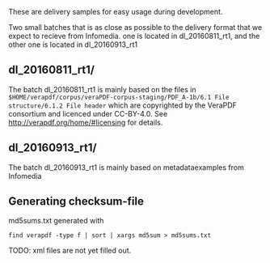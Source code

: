 These are delivery samples for easy usage during
development.




Two small batches that is as close as possible to the delivery format that we expect to recieve from Infomedia.
one is located in dl_20160811_rt1, and the other one is located in dl_20160913_rt1

dl_20160811_rt1/
---
The batch dl_20160811_rt1 is mainly based on the files in  `$HOME/verapdf/corpus/veraPDF-corpus-staging/PDF_A-1b/6.1 File structure/6.1.2 File header` 
which are copyrighted by the VeraPDF consortium and licenced under CC-BY-4.0.  See http://verapdf.org/home/#licensing for details.

dl_20160913_rt1/
---
The batch dl_20160913_rt1 is mainly based on metadataexamples from Infomedia


Generating checksum-file
---
md5sums.txt generated with

    find verapdf -type f | sort | xargs md5sum > md5sums.txt


TODO:  xml files are not yet filled out.

